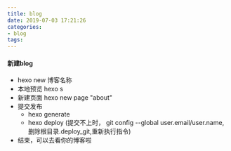 ```yaml
---
title: blog
date: 2019-07-03 17:21:26
categories:
- blog
tags:
---
```


#### 新建blog
* hexo new 博客名称
* 本地预览 hexo s
* 新建页面 hexo new page "about"
* 提交发布
    * hexo generate
    * hexo deploy (提交不上时， git config --global user.email/user.name, 删除根目录.deploy_git,重新执行指令)
* 结束，可以去看你的博客啦